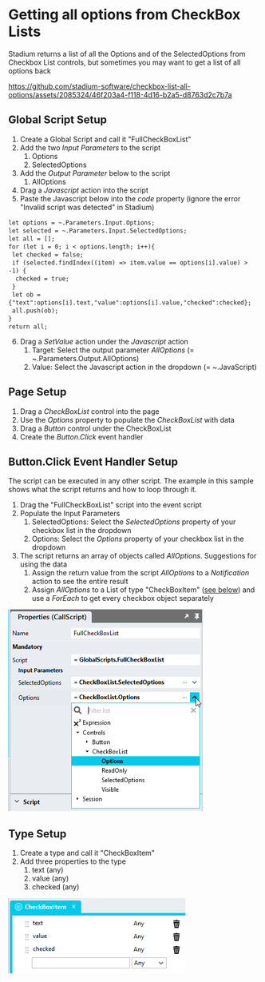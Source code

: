 # Getting all options from CheckBox Lists

Stadium returns a list of all the Options and of the SelectedOptions from Checkbox List controls, but sometimes you may want to get a list of all options back

https://github.com/stadium-software/checkbox-list-all-options/assets/2085324/46f203a4-f118-4d16-b2a5-d8763d2c7b7a


## Global Script Setup
1. Create a Global Script and call it "FullCheckBoxList"
2. Add the two *Input Parameters* to the script
   1. Options
   2. SelectedOptions
3. Add the *Output Parameter* below to the script
   1. AllOptions
4. Drag a *Javascript* action into the script 
5. Paste the Javascript below into the *code* property (ignore the error "Invalid script was detected" in Stadium)
```
let options = ~.Parameters.Input.Options;
let selected = ~.Parameters.Input.SelectedOptions;
let all = [];
for (let i = 0; i < options.length; i++){
 let checked = false;
 if (selected.findIndex((item) => item.value == options[i].value) > -1) {
  checked = true;
 }
 let ob = {"text":options[i].text,"value":options[i].value,"checked":checked};
 all.push(ob);
}
return all;
```
6. Drag a *SetValue* action under the *Javascript* action
   1. Target: Select the output parameter *AllOptions* (= ~.Parameters.Output.AllOptions)
   2. Value: Select the Javascript action in the dropdown (= ~.JavaScript)

## Page Setup
1. Drag a *CheckBoxList* control into the page
2. Use the *Options* property to populate the *CheckBoxList* with data
3. Drag a *Button* control under the CheckBoxList
4. Create the *Button.Click* event handler

## Button.Click Event Handler Setup
The script can be executed in any other script. The example in this sample shows what the script returns and how to loop through it. 

1. Drag the "FullCheckBoxList" script into the event script
2. Populate the Input Parameters 
   1. SelectedOptions: Select the *SelectedOptions* property of your checkbox list in the dropdown
   2. Options: Select the *Options* property of your checkbox list in the dropdown
3. The script returns an array of objects called *AllOptions*. Suggestions for using the data
   1. Assign the return value from the script *AllOptions* to a *Notification* action to see the entire result
   2. Assign *AllOptions* to a List of type "CheckBoxItem" ([see below](#type-setup)) and use a *ForEach* to get every checkbox object separately

![](images/ScriptInputParameters.png)

## Type Setup
1. Create a type and call it "CheckBoxItem"
2. Add three properties to the type
   1. text (any)
   2. value (any)
   3. checked (any)

![](images/CheckboxType.png)
